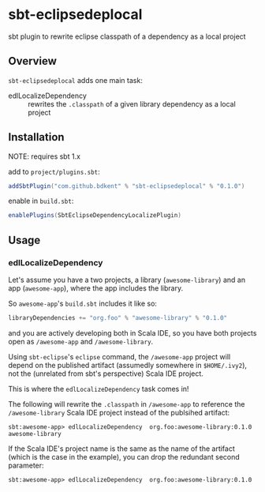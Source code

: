 # sbt-eclipsedeplocal
sbt plugin to rewrite eclipse classpath of a dependency as a local project

## Overview

`sbt-eclipsedeplocal` adds one main task:

<dl>
  <dt>edlLocalizeDependency</dt>
  <dd>rewrites the <code>.classpath</code> of a given library dependency as a local project</dd>
</dl>


## Installation

NOTE: requires sbt 1.x

add to `project/plugins.sbt`:

```scala
addSbtPlugin("com.github.bdkent" % "sbt-eclipsedeplocal" % "0.1.0")
```

enable in `build.sbt`:
```scala
enablePlugins(SbtEclipseDependencyLocalizePlugin)
```

## Usage

### edlLocalizeDependency

Let's assume you have a two projects, a library (`awesome-library`) and an app (`awesome-app`), where the app includes the library.

So `awesome-app`'s `build.sbt` includes it like so:
```scala
libraryDependencies += "org.foo" % "awesome-library" % "0.1.0"
```

and you are actively developing both in Scala IDE, so you have both projects open as `/awesome-app` and `/awesome-library`.

Using `sbt-eclipse`'s `eclipse` command, the `/awesome-app` project will depend on the published artifact (assumedly somewhere in `$HOME/.ivy2`), not the (unrelated from sbt's perspective) Scala IDE project.

This is where the `edlLocalizeDependency` task comes in!

The following will rewrite the `.classpath` in `/awesome-app` to reference the `/awesome-library` Scala IDE project instead of the publsihed artifact:
```
sbt:awesome-app> edlLocalizeDependency  org.foo:awesome-library:0.1.0  awesome-library
```

If the Scala IDE's project name is the same as the name of the artifact (which is the case in the example), you can drop the redundant second parameter:
```
sbt:awesome-app> edlLocalizeDependency  org.foo:awesome-library:0.1.0
```

